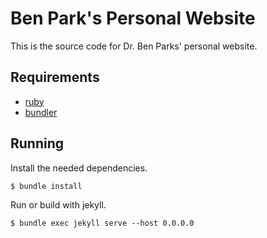 # Ben Park's Personal Website

This is the source code for Dr. Ben Parks' personal website.

## Requirements

- [ruby]
- [bundler]

[ruby]: https://www.ruby-lang.org/en/
[bundler]: https://bundler.io/

## Running

Install the needed dependencies.

    $ bundle install

Run or build with jekyll.

    $ bundle exec jekyll serve --host 0.0.0.0

